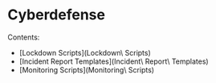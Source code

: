 Cyberdefense
============

Contents:

- [Lockdown Scripts](Lockdown\ Scripts)
- [Incident Report Templates](Incident\ Report\ Templates)
- [Monitoring Scripts](Monitoring\ Scripts)
